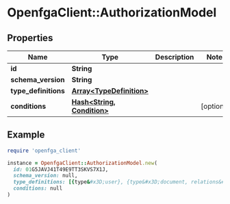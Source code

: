 # OpenfgaClient::AuthorizationModel

## Properties

| Name | Type | Description | Notes |
| ---- | ---- | ----------- | ----- |
| **id** | **String** |  |  |
| **schema_version** | **String** |  |  |
| **type_definitions** | [**Array&lt;TypeDefinition&gt;**](TypeDefinition.md) |  |  |
| **conditions** | [**Hash&lt;String, Condition&gt;**](Condition.md) |  | [optional] |

## Example

```ruby
require 'openfga_client'

instance = OpenfgaClient::AuthorizationModel.new(
  id: 01G5JAVJ41T49E9TT3SKVS7X1J,
  schema_version: null,
  type_definitions: [{type&#x3D;user}, {type&#x3D;document, relations&#x3D;{reader&#x3D;{union&#x3D;{child&#x3D;[{this&#x3D;{}}, {computedUserset&#x3D;{object&#x3D;, relation&#x3D;writer}}]}}, writer&#x3D;{this&#x3D;{}}}, metadata&#x3D;{relations&#x3D;{reader&#x3D;{directly_related_user_types&#x3D;[{type&#x3D;user}]}, writer&#x3D;{directly_related_user_types&#x3D;[{type&#x3D;user}]}}}}],
  conditions: null
)
```

